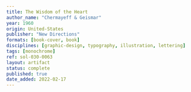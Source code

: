```yaml
---
title: The Wisdom of the Heart
author_name: "Chermayeff & Geismar"
year: 1960
origin: United-States
publisher: "New Directions"
formats: [book-cover, book]
disciplines: [graphic-design, typography, illustration, lettering]
tags: [monochrome]
ref: sol-030-0063
layout: artifact
status: complete
published: true
date_added: 2022-02-17
---
```

